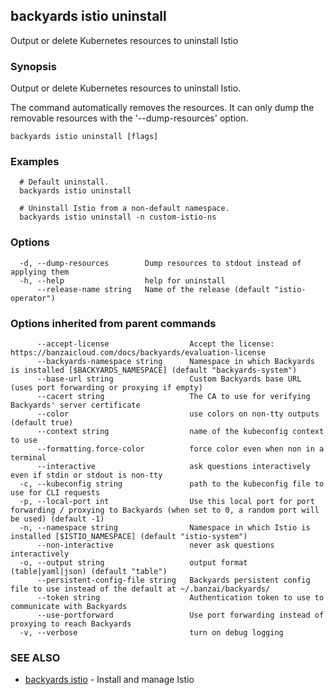 ## backyards istio uninstall

Output or delete Kubernetes resources to uninstall Istio

### Synopsis

Output or delete Kubernetes resources to uninstall Istio.

The command automatically removes the resources.
It can only dump the removable resources with the '--dump-resources' option.

```
backyards istio uninstall [flags]
```

### Examples

```
  # Default uninstall.
  backyards istio uninstall

  # Uninstall Istio from a non-default namespace.
  backyards istio uninstall -n custom-istio-ns
```

### Options

```
  -d, --dump-resources        Dump resources to stdout instead of applying them
  -h, --help                  help for uninstall
      --release-name string   Name of the release (default "istio-operator")
```

### Options inherited from parent commands

```
      --accept-license                  Accept the license: https://banzaicloud.com/docs/backyards/evaluation-license
      --backyards-namespace string      Namespace in which Backyards is installed [$BACKYARDS_NAMESPACE] (default "backyards-system")
      --base-url string                 Custom Backyards base URL (uses port forwarding or proxying if empty)
      --cacert string                   The CA to use for verifying Backyards' server certificate
      --color                           use colors on non-tty outputs (default true)
      --context string                  name of the kubeconfig context to use
      --formatting.force-color          force color even when non in a terminal
      --interactive                     ask questions interactively even if stdin or stdout is non-tty
  -c, --kubeconfig string               path to the kubeconfig file to use for CLI requests
  -p, --local-port int                  Use this local port for port forwarding / proxying to Backyards (when set to 0, a random port will be used) (default -1)
  -n, --namespace string                Namespace in which Istio is installed [$ISTIO_NAMESPACE] (default "istio-system")
      --non-interactive                 never ask questions interactively
  -o, --output string                   output format (table|yaml|json) (default "table")
      --persistent-config-file string   Backyards persistent config file to use instead of the default at ~/.banzai/backyards/
      --token string                    Authentication token to use to communicate with Backyards
      --use-portforward                 Use port forwarding instead of proxying to reach Backyards
  -v, --verbose                         turn on debug logging
```

### SEE ALSO

* [backyards istio](backyards_istio.md)	 - Install and manage Istio

